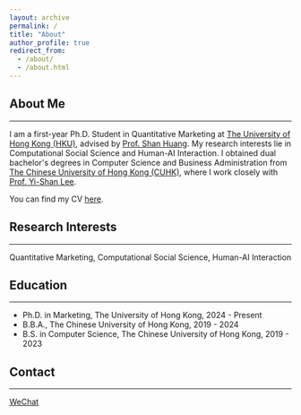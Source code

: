 ```yaml
---
layout: archive
permalink: /
title: "About"
author_profile: true
redirect_from: 
  - /about/
  - /about.html
---
```


## About Me
---
I am a first-year Ph.D. Student in Quantitative Marketing at <a href="https://www.hku.hk/" target="_blank">The University of Hong Kong (HKU)</a>, advised by <a href="https://www.shanhhuang.com/" target="_blank">Prof. Shan Huang</a>. My research interests lie in Computational Social Science and Human-AI Interaction. I obtained dual bachelor's degrees in Computer Science and Business Administration from <a href="https://www.cuhk.edu.hk/english/index.html" target="_blank">The Chinese University of Hong Kong (CUHK)</a>, where I work closely with <a href="https://sites.google.com/view/yi-shanlee" target="_blank">Prof. Yi-Shan Lee</a>. 

You can find my CV <a href="../files/CV.pdf" target="_blank">here</a>.

## Research Interests
---
Quantitative Marketing, Computational Social Science, Human-AI Interaction

## Education
---
* Ph.D. in Marketing, The University of Hong Kong, 2024 - Present
* B.B.A., The Chinese University of Hong Kong, 2019 - 2024
* B.S. in Computer Science, The Chinese University of Hong Kong, 2019 - 2023

## Contact
---
[WeChat](../images/wechat.jpg)
